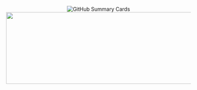 <p align="center">
  <img src="https://github-profile-summary-cards.vercel.app/api/cards/profile-details?username=chirizxc&theme=tokyonight" alt="GitHub Summary Cards">
  <img src="https://spotify-github-profile.kittinanx.com/api/view.svg?uid=31xdcxqxx3zlvql227yyws4rszoq&cover_image=true&theme=natemoo-re&show_offline=true&background_color=121212&interchange=true&bar_color=bf91f3&bar_color_cover=false" style="width: 742px; height: 194.775px;">
</p>
